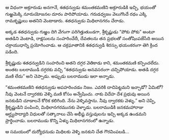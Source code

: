 ﻿ఆ విధంగా అక్రూరుడు అనగానే, శతధన్వుడు శమంతకమణిని అక్రూరుడికి ఇచ్చి, భయంతో గుఱ్ఱమెక్కి నూరుయోజనల దూరం పారిపోయాడు. గరుడధ్వజం వెలుగొందే రథం ఎక్కి రామకృష్ణులు అతనిని వెంటాడారు. శతధన్వుడు మిథిలానగరం చేరాడు. 

అక్కడ శతధన్వుడు గుఱ్ఱం దిగి వేగంగా పరిగెత్తుతుండగా, శ్రీకృష్ణుడు “పోకు పోకు” అంటూ అతడిని వెంటాడి, రాక్షసులను సంహరించేదీ, దేవతలను తన ప్రభలతో సంతోషింపజేసేది అయిన చక్రాయుధాన్ని ప్రయోగించాడు. ఆ చక్రఘాతానికి శతధన్వుడి శిరస్సు భయంకరంగా తెగి క్రింద పడింది. 

శ్రీకృష్ణుడు శతధన్వుడిని సంహరించి అతని దగ్గర వెతికాడు కాని, శమంతకమణి కన్పించలేదు. అంతట బలరాముడి దగ్గరకు వచ్చి “శతధన్వుడు అనవసరంగా చచ్చిపోయాడు. అతడి దగ్గర మణి లేదు” అని చెప్పాడు. అప్పుడు బలరాముడు ఇలా అన్నాడు. 

“శమంతకమణిని శతధన్వుడు అపహరించడం నిజం. ఎవరికి దాచిపెట్టమని ఇచ్చాడో? ఏమిటో? నీవు వెంటనే ద్వారకకు వెళ్ళి మణి కోసం అన్వేషించు. నాకు విదేహ దేశ ప్రభువు అయిన జనకుడిని చూడాలనే కోరిక కలిగింది. నేను వెళ్ళివస్తాను. నీవు ద్వారకకు వెళ్ళు.” అని చెప్పి, శ్రీకృష్ణుడిని పంపించి, మిథిలానగరమునకు వెళ్ళాడు. బలరాముడికి జనకమహారాజు ఆర్ఘ్యపాద్యాది విధులతో సత్కారాలు చేసి అభీష్ట వస్తువులను ఇచ్చి అక్కడ ఉండమని ప్రార్థించాడు. బలరాముడు కొన్ని ఏళ్ళు మిథిలానగరంలో ఉన్నాడు. 

ఆ సమయంలో దుర్యోధనుడు మిథిలకు వెళ్ళి జనకుని చేత గౌరవింపబడి... 

